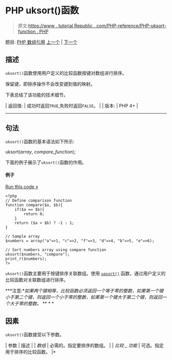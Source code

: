 # PHP uksort()函数

> 原文:[https://www . tutorial Republic . com/PHP-reference/PHP-uksort-function . PHP](https://www.tutorialrepublic.com/php-reference/php-uksort-function.php)

题目: [PHP 数组引用](php-array-functions.php) [上一个](php-uasort-function.php) | [下一个](php-usort-function.php)

## 描述

`uksort()`函数使用用户定义的比较函数按键对数组进行排序。

保留键，即排序操作不会改变键到值的映射。

下表总结了该功能的技术细节。

| 返回值: | 成功时返回`TRUE`,失败时返回`FALSE`。 |
| 版本: | PHP 4+ |

* * *

## 句法

`uksort()`函数的基本语法如下所示:

uksort(*array*, *compare_function*);

下面的例子展示了`uksort()`函数的作用。

#### 例子

[Run this code »](../codelab.php?topic=php&file=sort-an-associative-array-by-keys-using-comparison-function "Run this code to view the output")

```
<?php
// Define comparison function
function compare($a, $b){
    if($a == $b){
        return 0;
    }
    return ($a < $b) ? -1 : 1;
}

// Sample array
$numbers = array("a"=>1, "c"=>2, "f"=>3, "d"=>4, "b"=>5, "e"=>6);

// Sort numbers array using compare function
uksort($numbers, "compare");
print_r($numbers);
?>
```

`uksort()`函数主要用于按键排序关联数组。使用 [`uasort()`](php-uasort-function.php) 函数，通过用户定义的比较函数对关联数组进行排序。

 ***注意:**如果两个键相等，比较函数必须返回一个等于零的整数，如果第一个键小于第二个键，则返回一个小于零的整数，如果第一个键大于第二个键，则返回一个大于零的整数。*  ** * *

## 因素

`uksort()`函数接受以下参数。

| 参数 | 描述 |
| *数组* | 必需的。指定要排序的数组。 |
| *比较 _ 功能* | 可选。指定用于排序的比较函数。 |*